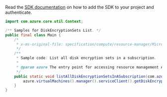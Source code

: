 Read the [SDK documentation](https://github.com/Azure/azure-sdk-for-java/blob/azure-resourcemanager_2.14.0/sdk/resourcemanager/azure-resourcemanager/README.md) on how to add the SDK to your project and authenticate.

```java
import com.azure.core.util.Context;

/** Samples for DiskEncryptionSets List. */
public final class Main {
    /*
     * x-ms-original-file: specification/compute/resource-manager/Microsoft.Compute/stable/2021-12-01/examples/ListDiskEncryptionSetsInASubscription.json
     */
    /**
     * Sample code: List all disk encryption sets in a subscription.
     *
     * @param azure The entry point for accessing resource management APIs in Azure.
     */
    public static void listAllDiskEncryptionSetsInASubscription(com.azure.resourcemanager.AzureResourceManager azure) {
        azure.virtualMachines().manager().serviceClient().getDiskEncryptionSets().list(Context.NONE);
    }
}
```
